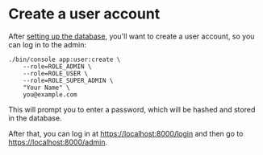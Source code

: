 # Create a user account

After [setting up the database](local-database.md), you'll want to create a user
account, so you can log in to the admin:

```shell
./bin/console app:user:create \
    --role=ROLE_ADMIN \
    --role=ROLE_USER \
    --role=ROLE_SUPER_ADMIN \
    "Your Name" \
    you@example.com
```

This will prompt you to enter a password, which will be hashed and stored in the
database.

After that, you can log in at <https://localhost:8000/login> and then go to
<https://localhost:8000/admin>.
